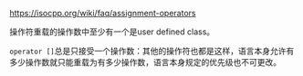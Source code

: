 https://isocpp.org/wiki/faq/assignment-operators

操作符重载的操作数中至少有一个是user defined class。

`operator []`总是只接受一个操作数：其他的操作符也都是这样，语言本身允许有多少操作数就只能重载为有多少操作数，语言本身规定的优先级也不可更改。

